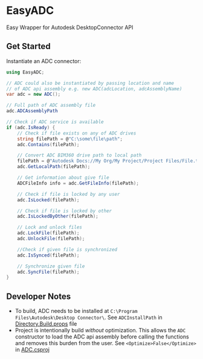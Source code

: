 # EasyADC
Easy Wrapper for Autodesk DesktopConnector API


## Get Started

Instantiate an ADC connector:

```csharp
using EasyADC;

// ADC could also be instantiated by passing location and name
// of ADC api assembly e.g. new ADC(adcLocation, adcAssemblyName)
var adc = new ADC();

// Full path of ADC assembly file
adc.ADCAssemblyPath

// Check if ADC service is available
if (adc.IsReady) {
    // Check if file exists on any of ADC drives
    string filePath = @"C:\some\file\path";
    adc.Contains(filePath);

    // Convert ADC BIM360 drive path to local path
    filePath = @"Autodesk Docs://My Org/My Project/Project Files/File.txt"
    adc.GetLocalPath(filePath);

    // Get information about give file
    ADCFileInfo info = adc.GetFileInfo(filePath);

    // Check if file is locked by any user
    adc.IsLocked(filePath);

    // Check if file is locked by other
    adc.IsLockedByOther(filePath);

    // Lock and unlock files
    adc.LockFile(filePath);
    adc.UnlockFile(filePath);

    //Check if given file is synchronized
    adc.IsSynced(filePath);

    // Synchronize given file
    adc.SyncFile(filePath);
}
```
## Developer Notes

- To build, ADC needs to be installed at `C:\Program Files\Autodesk\Desktop Connector\`. See `ADCInstallPath` in [Directory.Build.props](src/Directory.Build.props) file
- Project is intentionally build _without_ optimization. This allows the `ADC` constructor to load the ADC api assembly before calling the functions and removes this burden from the user. See `<Optimize>False</Optimize>` in [ADC.csproj](src/ADC.csproj)
